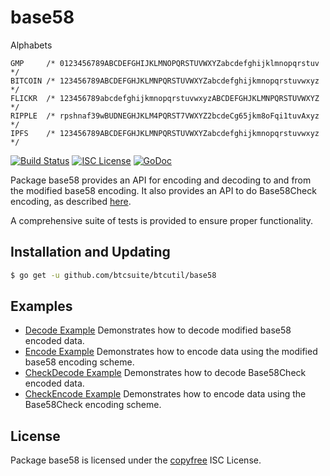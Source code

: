 base58
==========

Alphabets
```
GMP     /* 0123456789ABCDEFGHIJKLMNOPQRSTUVWXYZabcdefghijklmnopqrstuv */
BITCOIN /* 123456789ABCDEFGHJKLMNPQRSTUVWXYZabcdefghijkmnopqrstuvwxyz */
FLICKR  /* 123456789abcdefghijkmnopqrstuvwxyzABCDEFGHJKLMNPQRSTUVWXYZ */
RIPPLE  /* rpshnaf39wBUDNEGHJKLM4PQRST7VWXYZ2bcdeCg65jkm8oFqi1tuvAxyz */
IPFS    /* 123456789ABCDEFGHJKLMNPQRSTUVWXYZabcdefghijkmnopqrstuvwxyz */
```

[![Build Status](http://img.shields.io/travis/btcsuite/btcutil.svg)](https://travis-ci.org/btcsuite/btcutil)
[![ISC License](http://img.shields.io/badge/license-ISC-blue.svg)](http://copyfree.org)
[![GoDoc](https://img.shields.io/badge/godoc-reference-blue.svg)](http://godoc.org/github.com/btcsuite/btcutil/base58)

Package base58 provides an API for encoding and decoding to and from the
modified base58 encoding.  It also provides an API to do Base58Check encoding,
as described [here](https://en.bitcoin.it/wiki/Base58Check_encoding).

A comprehensive suite of tests is provided to ensure proper functionality.

## Installation and Updating

```bash
$ go get -u github.com/btcsuite/btcutil/base58
```

## Examples

* [Decode Example](http://godoc.org/github.com/btcsuite/btcutil/base58#example-Decode)
  Demonstrates how to decode modified base58 encoded data.
* [Encode Example](http://godoc.org/github.com/btcsuite/btcutil/base58#example-Encode)
  Demonstrates how to encode data using the modified base58 encoding scheme.
* [CheckDecode Example](http://godoc.org/github.com/btcsuite/btcutil/base58#example-CheckDecode)
  Demonstrates how to decode Base58Check encoded data.
* [CheckEncode Example](http://godoc.org/github.com/btcsuite/btcutil/base58#example-CheckEncode)
  Demonstrates how to encode data using the Base58Check encoding scheme.

## License

Package base58 is licensed under the [copyfree](http://copyfree.org) ISC
License.
